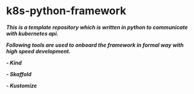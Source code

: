 
# k8s-python-framework

***This is a template repository which is written in python to communicate with kubernetes api.***

***Following tools are used to onboard the framework in formal way with high speed development.***

 ***- Kind***
 
 ***- Skaffold***
 
 ***- Kustomize***
 
 
